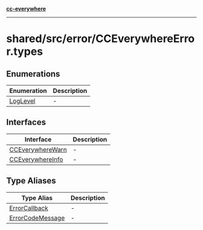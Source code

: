 [**cc-everywhere**](../../../../index.md)

***

# shared/src/error/CCEverywhereError.types

## Enumerations

| Enumeration | Description |
| ------ | ------ |
| [LogLevel](../cc-everywhere-error-types/enumerations/log-level.md) | - |

## Interfaces

| Interface | Description |
| ------ | ------ |
| [CCEverywhereWarn](../cc-everywhere-error-types/interfaces/cc-everywhere-warn.md) | - |
| [CCEverywhereInfo](../cc-everywhere-error-types/interfaces/cc-everywhere-info.md) | - |

## Type Aliases

| Type Alias | Description |
| ------ | ------ |
| [ErrorCallback](../cc-everywhere-error-types/type-aliases/error-callback.md) | - |
| [ErrorCodeMessage](../cc-everywhere-error-types/type-aliases/error-code-message.md) | - |

